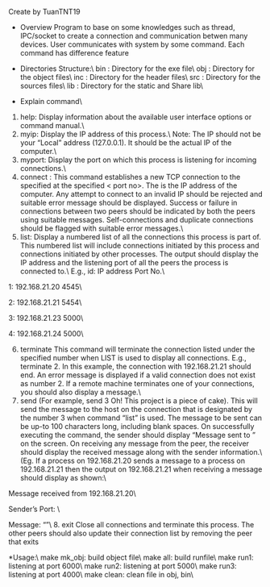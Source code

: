 Create by TuanTNT19

* Overview
Program to base on some knowledges such as thread, IPC/socket to create a connection and communication betwen many devices. User communicates with system by some command. Each command has difference feature


* Directories Structure:\\
  bin : Directory for the exe file\\
  obj : Directory for the object files\\
  inc : Directory for the header files\\
  src : Directory for the sources files\\
  lib : Directory for the static and Share lib\\


* Explain command\\
1. help: Display information about the available user interface options or command manual.\\
2. myip: Display the IP address of this process.\\
Note: The IP should not be your “Local” address (127.0.0.1). It should be the actual IP of the computer.\\
3. myport: Display the port on which this process is listening for incoming connections.\\
4. connect <destination> <port no> : This command establishes a new TCP connection to the specified
<destination> at the specified < port no>. The <destination> is the IP address of the computer. Any attempt
to connect to an invalid IP should be rejected and suitable error message should be displayed. Success or
failure in connections between two peers should be indicated by both the peers using suitable messages.
Self-connections and duplicate connections should be flagged with suitable error messages.\\
5. list: Display a numbered list of all the connections this process is part of. This numbered list will include connections initiated by this process and connections initiated by other processes. The output should display the IP address and the listening port of all the peers the process is connected to.\\
E.g., id: IP address Port No.\\

1: 192.168.21.20 4545\\

2: 192.168.21.21 5454\\

3: 192.168.21.23 5000\\

4: 192.168.21.24 5000\\

6. terminate <connection id.> This command will terminate the connection listed under the specified
number when LIST is used to display all connections. E.g., terminate 2. In this example, the connection
with 192.168.21.21 should end. An error message is displayed if a valid connection does not exist as
number 2. If a remote machine terminates one of your connections, you should also display a message.\\
7. send <connection id.> <message> (For example, send 3 Oh! This project is a piece of cake). This will
send the message to the host on the connection that is designated by the number 3 when command “list” is
used. The message to be sent can be up-to 100 characters long, including blank spaces. On successfully
executing the command, the sender should display “Message sent to <connection id>” on the screen. On
receiving any message from the peer, the receiver should display the received message along with the
sender information.\\
(Eg. If a process on 192.168.21.20 sends a message to a process on 192.168.21.21 then the output on
192.168.21.21 when receiving a message should display as shown:\\

Message received from 192.168.21.20\\

Sender’s Port: <The port no. of the sender>\\

Message: “<received message>”\\
8. exit Close all connections and terminate this process. The other peers should also update their connection
list by removing the peer that exits


*Usage:\\
make mk_obj: build object file\\
make all: build runfile\\
make run1: listening at port 6000\\
make run2: listening at port 5000\\
make run3: listening at port 4000\\
make clean: clean file in obj, bin\\
